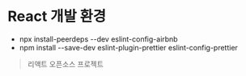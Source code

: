 # React 개발 환경

- npx install-peerdeps --dev eslint-config-airbnb
- npm install --save-dev eslint-plugin-prettier eslint-config-prettier



> 리액트 오픈소스 프로젝트
